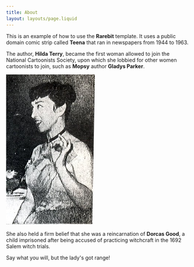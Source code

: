 ```yaml
---
title: About
layout: layouts/page.liquid
---
```

This is an example of how to use the **Rarebit** template. It uses a public domain comic strip called **Teena** that ran in newspapers from 1944 to 1963.

The author, **Hilda Terry**, became the first woman allowed to join the National Cartoonists Society, upon which she lobbied for other women cartoonists to join, such as **Mopsy** author **Gladys Parker**.

![Image of Hilda Terry](/img/hildaterry.png)

She also held a firm belief that she was a reincarnation of **Dorcas Good**, a child imprisoned after being accused of practicing witchcraft in the 1692 Salem witch trials.

Say what you will, but the lady's got range!